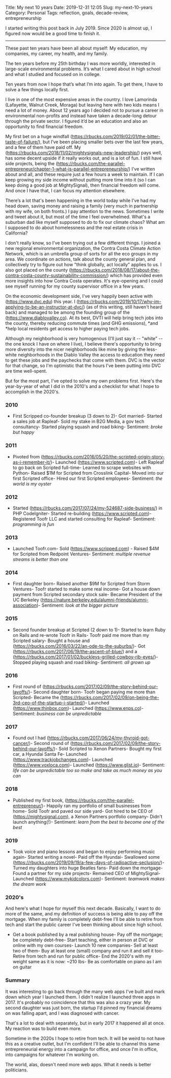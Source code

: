 Title: My next 10 years
Date: 2019-12-31 12:05
Slug: my-next-10-years
Category: Personal
Tags: reflection, goals, decade-review, entrepreneurship

I started writing this post back in July 2019. Since 2020 is almost up, I figured now would be a good time to finish it.

---

These past ten years have been all about myself: My education, my companies, my career, my health, and my family. 

The ten years before my 25th birthday I was more worldly, interested in large-scale environmental problems. It’s what I cared about in high school and what I studied and focused on in college.

Ten years from now I hope that’s what I’m into again. To get there, I have to solve a few things locally first.

I live in one of the most expensive areas in the country. I love Lamorinda (Lafayette, Walnut Creek, Moraga) but leaving here with two kids means I need a lot of money. About 12 years ago I decided not to pursue a career in environmental non-profits and instead have taken a decade-long detour through the private sector. I figured it’d be an education and also an opportunity to find financial freedom.

My first bet on a huge windfall (https://rbucks.com/2019/02/01/the-bitter-taste-of-failure/), but I’ve been placing smaller bets over the last few years, and a few of them have paid off. My (https://rbucks.com/2018/11/02/mightysignals-new-leadership/) pays well, has some decent upside if it really works out, and is a lot of fun. I still have side projects, being the (https://rbucks.com/the-parallel-entrepreneur/chapter-1-what-is-parallel-entrepreneurship/) I've written about and all, and these require just a few hours a week to maintain. If I can keep growing my side income without putting more time into it (so I can keep doing a good job at MightySignal), then financial freedom will come. And once I have that, I can focus my attention elsewhere.

There’s a lot that's been happening in the world today while I’ve had my head down, saving money and raising a family (very much in partnership with my wife, on both fronts.) I pay attention to the news. Sometimes I write and tweet about it, but most of the time I feel overwhelmed. What's a suburban dad like myself supposed to do to fix our climate chaos? What am I supposed to do about homelessness and the real estate crisis in California? 

I don't really know, so I've been trying out a few different things. I joined a new regional environmental organization, the Contra Costa Climate Action Network, which is an umbrella group of sorts for all the eco groups in my area. We coordinate on actions, talk about the county general plan, and collectively try to figure out how "think globally, act locally" applies to us. I also got placed on the county (https://rbucks.com/2018/08/17/about-the-contra-costa-county-sustainability-commission/) which has provided even more insights into how Contra Costa operates. It's eye-opening and I could see myself running for my county supervisor office in a few years.  

On the economic development side, I've very happily been active with (https://www.dvc.edu) this year. I (https://rbucks.com/2019/10/17/why-im-applying-to-be-an-instructor-at-dvc/) (as of this writing, still haven't heard back) and managed to be among the founding group of the (https://www.diablovalley.co). At its best, DVTI will help bring tech jobs into the county, thereby reducing commute times (and GHG emissions), *and *help local residents get access to higher paying tech jobs.

Although my neighborhood is very homogenous (I'll just say it -- "white" -- the one knock I have on where I live), I believe there's opportunity to bring more diversity into the nicer neighborhoods like mine by giving the less-white neighborhoods in the Diablo Valley the access to education they need to get these jobs and the paychecks that come with them. DVC is the vector for that change, so I'm optimistic that the hours I've been putting into DVC are time well-spent. 

But for the most part, I've opted to solve my own problems first. Here's the year-by-year of what I did in the 2010's and a checklist for what I hope to accomplish in the 2020's. 

### 2010

- First Scripped co-founder breakup (3 down to 2)- Got married- Started a sales job at Rapleaf- Sold my stake in B2G Media, a gov tech consultancy- Started playing squash and road biking- Sentiment: *broke but happy*

### 2011

- Pivoted from (https://rbucks.com/2016/05/20/the-scripted-origin-story-as-i-remember-it/)- Launched (https://www.scripted.com)- Left Rapleaf to go back on Scripted full-time- Learned to scrape websites with Python- Raised $1M for Scripted from Crosslink Capital- Moved into our first Scripted office- Hired our first Scripted employees- Sentiment: *the world is my oyster*

### 2012

- Started (https://rbucks.com/2017/07/24/my-524687-side-business/) in PHP CodeIgniter- Started re-building (https://www.scripted.com)- Registered Toofr LLC and started consulting for Rapleaf- Sentiment: *programming is fun*

### 2013

- Launched Toofr.com- Sold (https://www.scripped.com) - Raised $4M for Scripted from Redpoint Ventures- Sentiment: *multiple revenue streams is better than one*

### 2014

- First daughter born- Raised another $9M for Scripted from Storm Ventures- Toofr started to make some real income- Got a house down payment from Scripted secondary stock sale- Became President of the UC Berkeley (https://nature.berkeley.edu/alumni-friends/alumni-association)- Sentiment: *look at the bigger picture*

### 2015

- Second founder breakup at Scripted (2 down to 1)- Started to learn Ruby on Rails and re-wrote Toofr in Rails- Toofr paid me more than my Scripted salary- Bought a house and (https://rbucks.com/2016/03/22/an-ode-to-the-suburbs/)- Got (https://rbucks.com/2017/06/19/the-ascent-of-blue/) and a (https://rbucks.com/2017/01/02/buckleys-grilled-cowboy-rib-eyes/)- Stopped playing squash and road biking- Sentiment: *all grown up*

### 2016

- First round of (https://rbucks.com/2017/02/09/the-story-behind-our-layoffs/)- Second daughter born- Toofr began paying me more than Scripted- Became the (https://rbucks.com/2017/02/09/on-being-the-3rd-ceo-of-the-startup-i-started/)- Launched (https://www.thinbox.com)- Launched (https://www.enps.co)- Sentiment: *business can be unpredictable*

### 2017

- Found out I had (https://rbucks.com/2017/06/24/my-thyroid-got-cancer/)- Second round of (https://rbucks.com/2017/02/09/the-story-behind-our-layoffs/)- Sold Scripted to Xenon Partners- Bought my first car, a Hyundai Santa Fe- Launched (https://www.trackjobchanges.com)- Launched (https://www.voxloca.com)- Launched (https://www.glist.io)- Sentiment: *life can be unpredictable too so make and take as much money as you can*

### 2018

- Published my first book, (https://rbucks.com/the-parallel-entrepreneur/)- Happily ran my portfolio of small businesses from home- Sold Toofr and paved our side yard- Got hired to be CEO of (https://mightysignal.com), a Xenon Partners portfolio company- Didn't launch anything(!)- Sentiment: *learn from the best to become one of the best*

### 2019

- Took voice and piano lessons and began to enjoy performing music again- Started writing a novel- Paid off the Hyundai- Swallowed some (https://rbucks.com/2019/09/19/a-few-days-of-radioactive-seclusion/)- Turned my daughters into huge Beatles fans- Paid down the mortgage- Found a partner for my side projects- Remained CEO of MightySignal- Launched (https://www.mykidcolors.com)- Sentiment: *teamwork makes the dream work*

### 2020's

And here's what I hope for myself this next decade. Basically, I want to do more of the same, and my definition of success is being able to pay off the mortgage. When my family is completely debt-free I'll be able to retire from tech and start the public career I've been thinking about since high school. 

- Get a book published by a real publishing house- Pay off the mortgage; be completely debt-free- Start teaching, either in person at DVC or online with my own courses- Launch 10 new companies- Sell at least two of them- Buy at least one (small) company and run it and sell it too- Retire from tech and run for public office- End the 2020's with my weight same as it is now: ~210 lbs- Be as comfortable on piano as I am on guitar

### Summary

It was interesting to go back through the many web apps I've built and mark down which year I launched them. I didn't realize I launched three apps in 2017. It's probably no coincidence that this was also a crazy year. My second daughter was just born, the startup I'd pinned my financial dreams on was falling apart, and I was diagnosed with cancer. 

That's a lot to deal with separately, but in early 2017 it happened all at once. My reaction was to build even more. 

Sometime in the 2020s I hope to retire from tech. It will be weird to not have this as a creative outlet, but I'm confident I'll be able to channel this same entrepreneurial energy into a campaign for office, and once I'm in office, into campaigns for whatever I'm working on. 

The world, alas, doesn't need more web apps. What it needs is better politicians.